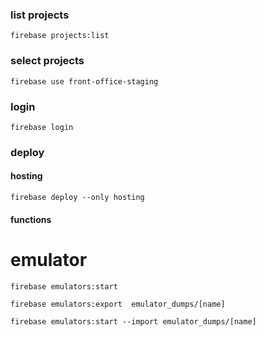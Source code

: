 ### list projects
``` firebase projects:list ```

### select projects
``` firebase use front-office-staging ```

### login
``` firebase login ```

### deploy 

#### hosting
```firebase deploy --only hosting ```

#### functions


# emulator 
```firebase emulators:start ```

```firebase emulators:export  emulator_dumps/[name]```

```firebase emulators:start --import emulator_dumps/[name]```
